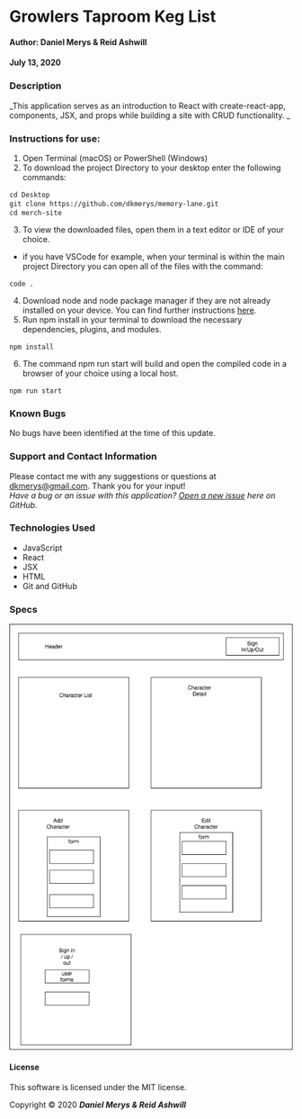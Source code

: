 # **Growlers Taproom Keg List**

#### Author: **Daniel Merys & Reid Ashwill**
#### July 13, 2020

### Description

_This application serves as an introduction to React with create-react-app, components, JSX, and props while building a site with CRUD functionality. _

### Instructions for use:

1. Open Terminal (macOS) or PowerShell (Windows)
2. To download the project Directory to your desktop enter the following commands:
```
cd Desktop
git clone https://github.com/dkmerys/memory-lane.git
cd merch-site
```
3. To view the downloaded files, open them in a text editor or IDE of your choice.
* if you have VSCode for example, when your terminal is within the main project Directory you can open all of the files with the command:
```
code .
```
4. Download node and node package manager if they are not already installed on your device. You can find further instructions [here](https://www.learnhowtoprogram.com/intermediate-javascript/getting-started-with-javascript-8d3b52cf-3755-481d-80c5-46f1d3a8ffeb/installing-node-js-14f2721a-61e0-44b3-af1f-73f17348c8f4).
5. Run npm install in your terminal to download the necessary dependencies, plugins, and modules.
```
npm install
```
6. The command npm run start will build and open the compiled code in a browser of your choice using a local host.
```
npm run start
```

### Known Bugs

No bugs have been identified at the time of this update.

### Support and Contact Information

Please contact me with any suggestions or questions at dkmerys@gmail.com. Thank you for your input!  
_Have a bug or an issue with this application? [Open a new issue](https://github.com/dkmerys/memory-lane/issues) here on GitHub._

### Technologies Used

* JavaScript
* React
* JSX
* HTML
* Git and GitHub

### Specs


![Diagram of React Views](public/memory-lane-app-diagram.png)


#### License

This software is licensed under the MIT license.

Copyright © 2020 **_Daniel Merys & Reid Ashwill_**